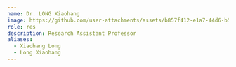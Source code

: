 ```yaml
---
name: Dr. LONG Xiaohang
image: https://github.com/user-attachments/assets/b857f412-e1a7-44d6-b518-e57e572a2c49
role: res
description: Research Assistant Professor
aliases:
  - Xiaohang Long
  - Long Xiaohang
---
```

